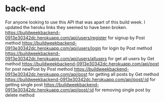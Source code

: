 # back-end

For anyone looking to use this API that was apart of this build week. I updated the heroku links they seemed to have been broken.
https://buildweekbackend-0913e30342dc.herokuapp.com/api/users/register for signup by Post method
https://buildweekbackend-0913e30342dc.herokuapp.com/api/users/login for login by Post method
https://buildweekbackend-0913e30342dc.herokuapp.com/api/users/allusers for get all users by Get method
https://buildweekbackend-0913e30342dc.herokuapp.com/api/post for post newPost by Post method
https://buildweekbackend-0913e30342dc.herokuapp.com/api/post for getting all posts by Get method
https://buildweekbackend-0913e30342dc.herokuapp.com/api/post/:id for getting single post
https://buildweekbackend-0913e30342dc.herokuapp.com/api/post/:id for removing single post by delete method

